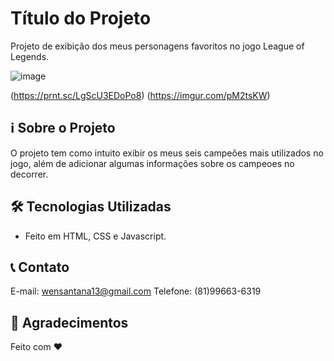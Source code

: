 # Título do Projeto
Projeto de exibição dos meus personagens favoritos no jogo League of Legends.

![image](https://github.com/wennysantana/Projeto-League-of-Legends/assets/101837881/8d906e3d-de69-4043-a642-79bc8a5f3180)

(https://prnt.sc/LgScU3EDoPo8) (https://imgur.com/pM2tsKW)



## ℹ️ Sobre o Projeto
O projeto tem como intuito exibir os meus seis campeões mais utilizados no jogo, além de adicionar algumas informações sobre os campeoes no decorrer. 

## 🛠️ Tecnologias Utilizadas
- Feito em HTML, CSS e Javascript.


## 📞 Contato

E-mail: wensantana13@gmail.com
Telefone: (81)99663-6319

## 🌟 Agradecimentos


Feito com ❤️
